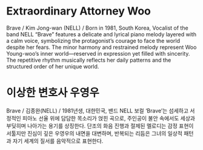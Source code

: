 # Extraordinary Attorney Woo

Brave / Kim Jong-wan (NELL) / Born in 1981, South Korea, Vocalist of the band NELL
“Brave” features a delicate and lyrical piano melody layered with a calm voice, symbolizing the protagonist’s courage to face the world despite her fears. The minor harmony and restrained melody represent Woo Young-woo’s inner world—reserved in expression yet filled with sincerity. The repetitive rhythm musically reflects her daily patterns and the structured order of her unique world.

# 이상한 변호사 우영우

Brave / 김종완(NELL) / 1981년생, 대한민국, 밴드 NELL 보컬
‘Brave’는 섬세하고 서정적인 피아노 선율 위에 담담한 목소리가 얹힌 곡으로, 주인공이 불안 속에서도 세상과 부딪히며 나아가는 용기를 상징한다. 단조의 화음 진행과 절제된 멜로디는 감정 표현이 서툴지만 진심이 깊은 우영우의 내면을 대변하며, 반복되는 리듬은 그녀의 일상적 패턴과 자기 세계의 질서를 음악적으로 표현한다.
